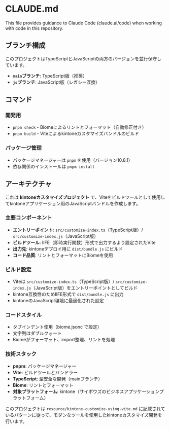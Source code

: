 # CLAUDE.md

This file provides guidance to Claude Code (claude.ai/code) when working with code in this repository.

## ブランチ構成

このプロジェクトはTypeScriptとJavaScriptの両方のバージョンを並行保守しています。

* **`main`ブランチ**: TypeScript版（推奨）
* **`js`ブランチ**: JavaScript版（レガシー互換）

## コマンド

### 開発用
- `pnpm check` - Biomeによるリントとフォーマット（自動修正付き）
- `pnpm build` - Viteによるkintoneカスタマイズバンドルのビルド

### パッケージ管理
- パッケージマネージャーは `pnpm` を使用（バージョン10.8.1）
- 依存関係のインストールは `pnpm install`

## アーキテクチャ

これは **kintoneカスタマイズプロジェクト** で、Viteをビルドツールとして使用してkintoneアプリケーション用のJavaScriptバンドルを作成します。

### 主要コンポーネント
- **エントリーポイント**: `src/customize-index.ts`（TypeScript版）/ `src/customize-index.js`（JavaScript版）
- **ビルドツール**: IIFE（即時実行関数）形式で出力するよう設定されたVite
- **出力先**: kintoneデプロイ用に `dist/bundle.js` にビルド
- **コード品質**: リントとフォーマットにBiomeを使用

### ビルド設定
- Viteは `src/customize-index.ts`（TypeScript版）/ `src/customize-index.js`（JavaScript版）をエントリーポイントとしてビルド
- kintone互換性のためIIFE形式で `dist/bundle.js` に出力
- kintoneのJavaScript環境に最適化された設定

### コードスタイル
- タブインデント使用（biome.jsonc で設定）
- 文字列はダブルクォート
- Biomeがフォーマット、import整理、リントを処理

### 技術スタック
- **pnpm**: パッケージマネージャー
- **Vite**: ビルドツールとバンドラー
- **TypeScript**: 型安全な開発（mainブランチ）
- **Biome**: リントとフォーマット
- **対象プラットフォーム**: kintone（サイボウズのビジネスアプリケーションプラットフォーム）

このプロジェクトは `resource/kintone-customize-using-vite.md` に記載されているパターンに従って、モダンなツールを使用したkintoneカスタマイズ開発を行います。